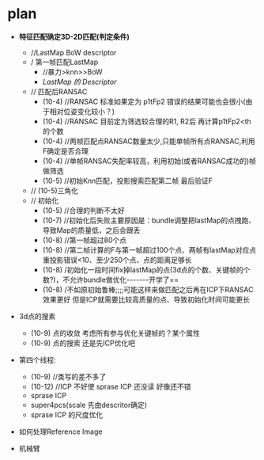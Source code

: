 # plan

- **特征匹配确定3D-2D匹配(判定条件)**
	- //LastMap BoW descriptor
	- / 第一帧匹配LastMap
		- //暴力>knn>>BoW
		- *LastMap 的 Descriptor*
	- // 匹配后RANSAC
		- (10-4) //RANSAC 标准如果定为 p1tFp2 错误的结果可能也会很小(由于相对位姿变化较小？)
		- (10-4) //RANSAC 目前定为筛选较合理的R1, R2后 再计算p1tFp2<th的个数
		- (10-4) //两帧匹配点RANSAC数量太少,只能单帧所有点RANSAC,利用F确定是否合理
		- (10-4) //单帧RANSAC失配率较高，利用初始(或者RANSAC成功的)帧做筛选
		- (10-5) //初始Knn匹配，投影搜索匹配第二帧 最后验证F
	- // (10-5)三角化
	- // 初始化
		- (10-5) //合理的判断不太好
		- (10-7) //初始化后失败主要原因是：bundle调整把lastMap的点拽跑、导致Map的质量低，之后会跟丢
		- (10-8) //第一帧超过80个点
		- (10-8) //第二帧计算的F与第一帧超过100个点、两帧有lastMap对应点重投影错误<10、至少250个点、点的距离足够长
		- (10-8) /初始化一段时间fix掉lastMap的点(3d点的个数、关键帧的个数?)，不允许bundle做优化-------开学了==
		- (10-8) /不如原初始鲁棒;;;;可能这样来做匹配之后再在ICP下RANSAC效果更好 但是ICP就需要比较高质量的点、导致初始化时间可能更长
- 3d点的搜素
	- (10-9) 点的收敛 考虑所有参与优化关键帧的？某个属性
	- (10-9) 点的搜索 还是先ICP优化吧
- 第四个线程:
	- (10-9) //类写的差不多了
	- (10-12) //ICP 不好使 sprase ICP 还没读 好像还不错
	- sprase ICP
	- super4pcs(scale 先由descritor确定)
	- sprase ICP 的尺度优化
- 如何处理Reference Image

- 机械臂
